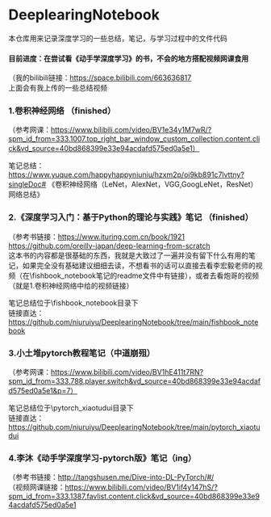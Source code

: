 # DeeplearingNotebook
本仓库用来记录深度学习的一些总结，笔记，与学习过程中的文件代码 
#### 目前进度：在尝试看《动手学深度学习》的书，不会的地方搭配视频网课食用
（我的bilibili链接：https://space.bilibili.com/663636817  
上面会有我上传的一些总结视频  

### 1.卷积神经网络 （finished）
（参考网课：https://www.bilibili.com/video/BV1e34y1M7wR/?spm_id_from=333.1007.top_right_bar_window_custom_collection.content.click&vd_source=40bd868399e33e94acdafd575ed0a5e1）  

笔记总结：https://www.yuque.com/happyhappyniuniu/hzxm2p/oi9kb891c7lvttny?singleDoc# 《卷积神经网络（LeNet，AlexNet，VGG,GoogLeNet，ResNet）网络总结》

### 2.《深度学习入门：基于Python的理论与实践》笔记 （finished）
（参考书链接：https://www.ituring.com.cn/book/1921  
https://github.com/oreilly-japan/deep-learning-from-scratch  
这本书的内容都是很基础的东西，我就是大致过了一遍并没有留下什么有用的笔记，如果完全没有基础建议细细去读，不想看书的话可以直接去看李宏毅老师的视频（在\fishbook_notebook笔记的readme文件中有链接），或者去看炮哥的视频（就是1.卷积神经网络中给的视频链接）  

笔记总结位于\fishbook_notebook目录下  
链接直达：https://github.com/niuruiyu/DeeplearingNotebook/tree/main/fishbook_notebook

### 3.小土堆pytorch教程笔记（中道崩殂）
（参考网课：https://www.bilibili.com/video/BV1hE411t7RN?spm_id_from=333.788.player.switch&vd_source=40bd868399e33e94acdafd575ed0a5e1&p=7）  

笔记总结位于\pytorch_xiaotudui目录下  
链接直达：https://github.com/niuruiyu/DeeplearingNotebook/tree/main/pytorch_xiaotudui

### 4.李沐《动手学深度学习-pytorch版》笔记（ing）
（参考书链接：http://tangshusen.me/Dive-into-DL-PyTorch/#/  
（视频网课链接：https://www.bilibili.com/video/BV1if4y147hS/?spm_id_from=333.1387.favlist.content.click&vd_source=40bd868399e33e94acdafd575ed0a5e1  

